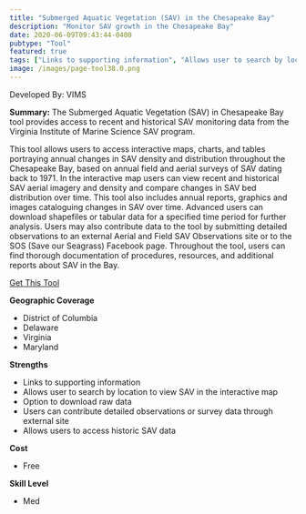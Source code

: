 ```yaml
---
title: "Submerged Aquatic Vegetation (SAV) in the Chesapeake Bay"
description: "Monitor SAV growth in the Chesapeake Bay"
date: 2020-06-09T09:43:44-0400
pubtype: "Tool"
featured: true
tags: ["Links to supporting information", "Allows user to search by location to view SAV in the interactive map", "Option to download raw data", "Users can contribute detailed observations or survey data through external site", "Allows users to access historic SAV data"]
image: /images/page-tool38.0.png
---
```

Developed By: VIMS

**Summary:** The Submerged Aquatic Vegetation (SAV) in Chesapeake Bay tool provides access to recent and historical SAV monitoring data from the Virginia Institute of Marine Science SAV program. 

This tool allows users to access interactive maps, charts, and tables portraying annual changes in SAV density and distribution throughout the Chesapeake Bay, based on annual field and aerial surveys of SAV dating back to 1971. In the interactive map users can view recent and historical SAV aerial imagery and density and compare changes in SAV bed distribution over time. This tool also includes annual reports, graphics and images cataloguing changes in SAV over time. Advanced users can download shapefiles or tabular data for a specified time period for further analysis. Users may also contribute data to the tool by submitting detailed observations to an external Aerial and Field SAV Observations site or to the SOS (Save our Seagrass) Facebook page. Throughout the tool, users can find thorough documentation of procedures, resources, and additional reports about SAV in the Bay.

<a href="http://web.vims.edu/bio/sav/index.html" target="_blank">Get This Tool</a>

__**Geographic Coverage**__
-  District of Columbia
-  Delaware
-  Virginia
-  Maryland

__**Strengths**__
-  Links to supporting information
-  Allows user to search by location to view SAV in the interactive map
-   Option to download raw data
-  Users can contribute detailed observations or survey data through external site
-  Allows users to access historic SAV data

__**Cost**__
- Free

__**Skill Level**__
- Med
